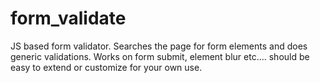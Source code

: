# form_validate
JS based form validator. Searches the page for form elements and does generic validations. Works on form submit, element blur etc.... should be easy to extend or customize for your own use. 
